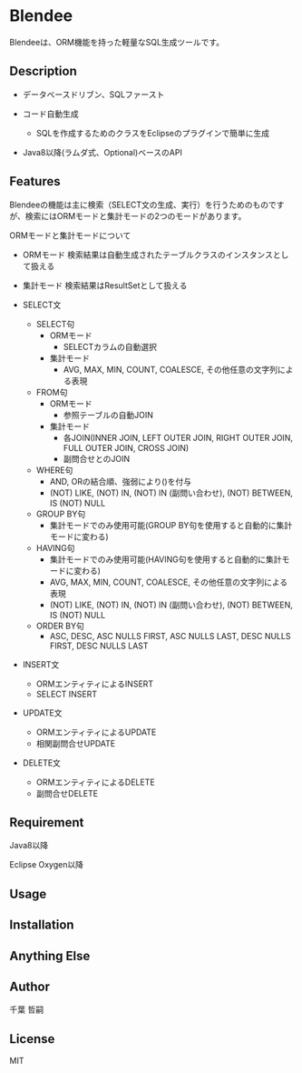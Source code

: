 # Blendee

Blendeeは、ORM機能を持った軽量なSQL生成ツールです。

## Description

- データベースドリブン、SQLファースト

- コード自動生成
	- SQLを作成するためのクラスをEclipseのプラグインで簡単に生成

- Java8以降(ラムダ式、Optional)ベースのAPI

## Features

Blendeeの機能は主に検索（SELECT文の生成、実行）を行うためのものですが、検索にはORMモードと集計モードの2つのモードがあります。

ORMモードと集計モードについて

- ORMモード
	検索結果は自動生成されたテーブルクラスのインスタンスとして扱える

- 集計モード
	検索結果はResultSetとして扱える

- SELECT文

	- SELECT句
		- ORMモード
			- SELECTカラムの自動選択
		- 集計モード
			- AVG, MAX, MIN, COUNT, COALESCE, その他任意の文字列による表現
	- FROM句
		- ORMモード
			- 参照テーブルの自動JOIN
		- 集計モード
			- 各JOIN(INNER JOIN, LEFT OUTER JOIN, RIGHT OUTER JOIN, FULL OUTER JOIN, CROSS JOIN)
			- 副問合せとのJOIN
	- WHERE句
		- AND, ORの結合順、強弱により()を付与
		- (NOT) LIKE, (NOT) IN, (NOT) IN (副問い合わせ), (NOT) BETWEEN, IS (NOT) NULL
	- GROUP BY句
		- 集計モードでのみ使用可能(GROUP BY句を使用すると自動的に集計モードに変わる)
	- HAVING句
		- 集計モードでのみ使用可能(HAVING句を使用すると自動的に集計モードに変わる)
		- AVG, MAX, MIN, COUNT, COALESCE, その他任意の文字列による表現
		- (NOT) LIKE, (NOT) IN, (NOT) IN (副問い合わせ), (NOT) BETWEEN, IS (NOT) NULL
	- ORDER BY句
		- ASC, DESC, ASC NULLS FIRST, ASC NULLS LAST, DESC NULLS FIRST, DESC NULLS LAST

- INSERT文
	- ORMエンティティによるINSERT
	- SELECT INSERT

- UPDATE文
	- ORMエンティティによるUPDATE
	- 相関副問合せUPDATE

- DELETE文
	- ORMエンティティによるDELETE
	- 副問合せDELETE

## Requirement

Java8以降

Eclipse Oxygen以降

## Usage

## Installation

## Anything Else

## Author

千葉 哲嗣

## License

MIT
